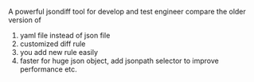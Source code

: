 A powerful jsondiff tool for develop and test engineer
compare the older version of 
1. yaml file instead of json file
2. customized diff rule
3. you add new rule easily
4. faster for huge json object, add jsonpath selector to improve performance
etc.
